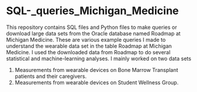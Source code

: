 # SQL-_queries_Michigan_Medicine
This repository contains SQL files and Python files to make queries or download large data sets from the Oracle database named Roadmap at Michigan Medicine. These are various example queries I made to understand the wearable data set in the table Roadmap at Michigan Medicine. I used the downloaded data from Roadmap to do several statistical and machine-learning analyses. I mainly worked on two data sets
1. Measurements from wearable devices on Bone Marrow Transplant patients and their caregivers.
2. Measurements from wearable devices on Student Wellness Group. 
   
